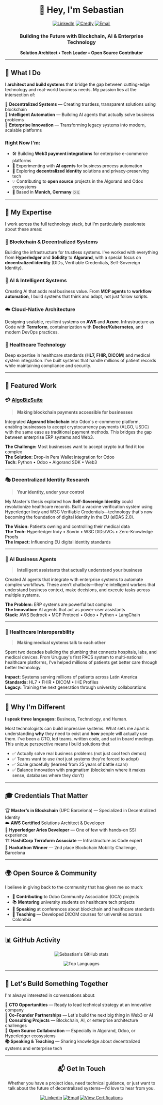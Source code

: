 <div align="center">
  
# 👋 Hey, I'm Sebastian

[![LinkedIn](https://img.shields.io/badge/LinkedIn-0077B5?style=for-the-badge&logo=linkedin&logoColor=white)](https://www.linkedin.com/in/sebastian-scotti-scelza/)
[![Credly](https://img.shields.io/badge/AWS_Certs-FF9900?style=for-the-badge&logo=amazon-aws&logoColor=white)](https://www.credly.com/users/sebastian-scotti.ff6b3940)
[![Email](https://img.shields.io/badge/Let's_Talk-D14836?style=for-the-badge&logo=gmail&logoColor=white)](mailto:sebascotti.uru@gmail.com)

### Building the Future with Blockchain, AI & Enterprise Technology

**Solution Architect • Tech Leader • Open Source Contributor**

</div>

---

## 🌟 What I Do

I **architect and build systems** that bridge the gap between cutting-edge technology and real-world business needs. My passion lies at the intersection of:

🔗 **Decentralized Systems** — Creating trustless, transparent solutions using blockchain  
🤖 **Intelligent Automation** — Building AI agents that actually solve business problems  
🏢 **Enterprise Innovation** — Transforming legacy systems into modern, scalable platforms  

### Right Now I'm:

- 🛠️ Building **Web3 payment integrations** for enterprise e-commerce platforms
- 🧠 Experimenting with **AI agents** for business process automation
- 🔐 Exploring **decentralized identity** solutions and privacy-preserving tech
- 💡 Contributing to **open source** projects in the Algorand and Odoo ecosystems
- 📍 Based in **Munich, Germany** 🇩🇪

---

## 🎯 My Expertise

I work across the full technology stack, but I'm particularly passionate about these areas:

### 🔗 Blockchain & Decentralized Systems
Building the infrastructure for trustless systems. I've worked with everything from **Hyperledger** and **Solidity** to **Algorand**, with a special focus on **decentralized identity** (DIDs, Verifiable Credentials, Self-Sovereign Identity).

### 🤖 AI & Intelligent Systems  
Creating AI that adds real business value. From **MCP agents** to **workflow automation**, I build systems that think and adapt, not just follow scripts.

### ☁️ Cloud-Native Architecture
Designing scalable, resilient systems on **AWS** and **Azure**. Infrastructure as Code with **Terraform**, containerization with **Docker/Kubernetes**, and modern DevOps practices.

### 🏥 Healthcare Technology  
Deep expertise in healthcare standards (**HL7, FHIR, DICOM**) and medical system integration. I've built systems that handle millions of patient records while maintaining compliance and security.

---

## 🚀 Featured Work

### 💳 [AlgoBizSuite](https://github.com/SebaSco2/algobizsuite)
> **Making blockchain payments accessible for businesses**

Integrated **Algorand blockchain** into Odoo's e-commerce platform, enabling businesses to accept cryptocurrency payments (ALGO, USDC) with the same ease as traditional payment methods. This bridges the gap between enterprise ERP systems and Web3.

**The Challenge:** Most businesses want to accept crypto but find it too complex  
**The Solution:** Drop-in Pera Wallet integration for Odoo  
**Tech:** Python • Odoo • Algorand SDK • Web3  

---

### 🎭 Decentralized Identity Research
> **Your identity, under your control**

My Master's thesis explored how **Self-Sovereign Identity** could revolutionize healthcare records. Built a vaccine verification system using Hyperledger Indy and W3C Verifiable Credentials—technology that's now becoming the foundation of digital identity in the EU (eIDAS 2.0).

**The Vision:** Patients owning and controlling their medical data  
**The Tech:** Hyperledger Indy • Sovrin • W3C DIDs/VCs • Zero-Knowledge Proofs  
**The Impact:** Influencing EU digital identity standards  

---

### 🤖 AI Business Agents
> **Intelligent assistants that actually understand your business**

Created AI agents that integrate with enterprise systems to automate complex workflows. These aren't chatbots—they're intelligent workers that understand business context, make decisions, and execute tasks across multiple systems.

**The Problem:** ERP systems are powerful but complex  
**The Innovation:** AI agents that act as power-user assistants  
**Stack:** AWS Bedrock • MCP Protocol • Odoo • Python • LangChain  

---

### 🏥 Healthcare Interoperability
> **Making medical systems talk to each other**

Spent two decades building the plumbing that connects hospitals, labs, and medical devices. From Uruguay's first PACS system to multi-national healthcare platforms, I've helped millions of patients get better care through better technology.

**Impact:** Systems serving millions of patients across Latin America  
**Standards:** HL7 • FHIR • DICOM • IHE Profiles  
**Legacy:** Training the next generation through university collaborations

---

## 💪 Why I'm Different

**I speak three languages:** Business, Technology, and Human.

Most technologists can build impressive systems. What sets me apart is understanding **why** they need to exist and **how** people will actually use them. I've been a CTO, led teams, written code, and sat in board meetings. This unique perspective means I build solutions that:

- ✅ Actually solve real business problems (not just cool tech demos)
- ✅ Teams want to use (not just systems they're forced to adopt)
- ✅ Scale gracefully (learned from 25 years of battle scars)
- ✅ Balance innovation with pragmatism (blockchain where it makes sense, databases where they don't)

---

## 🎓 Credentials That Matter

🏆 **Master's in Blockchain** (UPC Barcelona) — Specialized in Decentralized Identity  
☁️ **AWS Certified** Solutions Architect & Developer  
🔐 **Hyperledger Aries Developer** — One of few with hands-on SSI experience  
🏗️ **HashiCorp Terraform Associate** — Infrastructure as Code expert  
🥈 **Hackathon Winner** — 2nd place Blockchain Mobility Challenge, Barcelona

---

## 🌍 Open Source & Community

I believe in giving back to the community that has given me so much:

- 🔧 **Contributing** to Odoo Community Association (OCA) projects
- 📚 **Mentoring** university students on healthcare tech projects  
- 🎤 **Speaking** at conferences about blockchain and healthcare standards
- 📖 **Teaching** — Developed DICOM courses for universities across Colombia

---

## 📊 GitHub Activity

<div align="center">
  
![Sebastian's GitHub stats](https://github-readme-stats.vercel.app/api?username=SebaSco2&show_icons=true&theme=radical&count_private=true&hide_border=true)

![Top Languages](https://github-readme-stats.vercel.app/api/top-langs/?username=SebaSco2&layout=compact&theme=radical&hide_border=true)

</div>

---

## 🤝 Let's Build Something Together

I'm always interested in conversations about:

**💼 CTO Opportunities** — Ready to lead technical strategy at an innovative company  
**🚀 Co-Founder Partnerships** — Let's build the next big thing in Web3 or AI  
**🔗 Consulting Projects** — Blockchain, AI, or enterprise architecture challenges  
**🌟 Open Source Collaboration** — Especially in Algorand, Odoo, or Hyperledger ecosystems  
**📚 Speaking & Teaching** — Sharing knowledge about decentralized systems and enterprise tech  

---

<div align="center">

## 📬 Get In Touch

Whether you have a project idea, need technical guidance, or just want to talk about the future of decentralized systems—I'd love to hear from you.

[![LinkedIn](https://img.shields.io/badge/Connect_on_LinkedIn-0077B5?style=for-the-badge&logo=linkedin&logoColor=white)](https://www.linkedin.com/in/sebastian-scotti-scelza/)
[![Email](https://img.shields.io/badge/Send_Email-D14836?style=for-the-badge&logo=gmail&logoColor=white)](mailto:sebascotti.uru@gmail.com)
[![View Certifications](https://img.shields.io/badge/View_Certifications-FF6B00?style=for-the-badge&logo=credly&logoColor=white)](https://www.credly.com/users/sebastian-scotti.ff6b3940)


</div>
